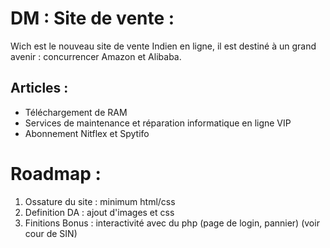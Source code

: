 # DM : Site de vente :
Wich est le nouveau site de vente Indien en ligne, il est destiné à un grand avenir : concurrencer Amazon et Alibaba.
## Articles :
- Téléchargement de RAM
- Services de maintenance et réparation informatique en ligne VIP
- Abonnement Nitflex et Spytifo
# Roadmap :
1. Ossature du site : minimum html/css
2. Definition DA : ajout d'images et css
3. Finitions Bonus : interactivité avec du php (page de login, pannier) (voir cour de SIN)

